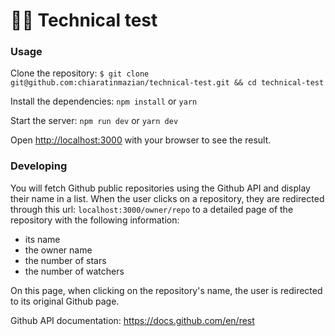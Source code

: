 # 🧑‍💻 Technical test

### Usage

Clone the repository: `$ git clone git@github.com:chiaratinmazian/technical-test.git && cd technical-test`

Install the dependencies: `npm install` or `yarn`

Start the server: `npm run dev` or `yarn dev`

Open [http://localhost:3000](http://localhost:3000) with your browser to see the result.

### Developing

You will fetch Github public repositories using the Github API and display their name in a list.
When the user clicks on a repository, they are redirected through this url: `localhost:3000/owner/repo` to a detailed page of the repository with the following information:

- its name
- the owner name
- the number of stars
- the number of watchers

On this page, when clicking on the repository's name, the user is redirected to its original Github page.

Github API documentation: https://docs.github.com/en/rest
